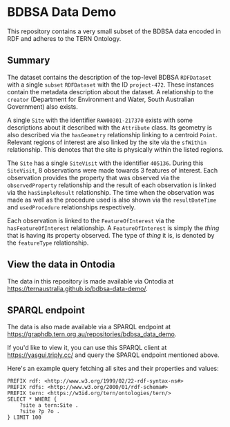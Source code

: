 # BDBSA Data Demo

This repository contains a very small subset of the BDBSA data encoded in RDF and adheres to the TERN Ontology.

## Summary

The dataset contains the description of the top-level BDBSA `RDFDataset` with a single `subset` `RDFDataset` with the ID `project-472`. These instances contain the metadata description about the dataset. A relationship to the `creator` (Department for Environment and Water, South Australian Government) also exists.

A single `Site` with the identifier `RAW00301-217370` exists with some descriptions about it described with the `Attribute` class. Its geometry is also described via the `hasGeometry` relationship linking to a centroid `Point`. Relevant regions of interest are also linked by the site via the `sfWithin` relationship. This denotes that the site is physically within the listed regions.

The `Site` has a single `SiteVisit` with the identifier `405136`. During this `SiteVisit`, 8 observations were made towards 3 features of interest. Each observation provides the property that was observed via the `observedProperty` relationship and the result of each observation is linked via the `hasSimpleResult` relationship. The time when the observation was made as well as the procedure used is also shown via the `resultDateTime` and `usedProcedure` relationships respectively.

Each observation is linked to the `FeatureOfInterest` via the `hasFeatureOfInterest` relationship. A `FeatureOfInterest` is simply the _thing_ that is having its property observed. The type of _thing_ it is, is denoted by the `featureType` relationship.

## View the data in Ontodia

The data in this repository is made available via Ontodia at https://ternaustralia.github.io/bdbsa-data-demo/.

## SPARQL endpoint

The data is also made available via a SPARQL endpoint at https://graphdb.tern.org.au/repositories/bdbsa_data_demo.

If you'd like to view it, you can use this SPARQL client at https://yasgui.triply.cc/ and query the SPARQL endpoint mentioned above.

Here's an example query fetching all sites and their properties and values:

```sparql
PREFIX rdf: <http://www.w3.org/1999/02/22-rdf-syntax-ns#>
PREFIX rdfs: <http://www.w3.org/2000/01/rdf-schema#>
PREFIX tern: <https://w3id.org/tern/ontologies/tern/>
SELECT * WHERE {
	?site a tern:Site .
  	?site ?p ?o .
} LIMIT 100
```
